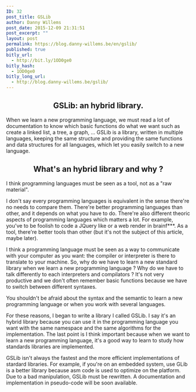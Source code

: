 ```yaml
---
ID: 32
post_title: GSLib
author: Danny Willems
post_date: 2015-12-09 21:31:51
post_excerpt: ""
layout: post
permalink: https://blog.danny-willems.be/en/gslib/
published: true
bitly_url:
  - http://bit.ly/1OD0ge0
bitly_hash:
  - 1OD0ge0
bitly_long_url:
  - http://blog.danny-willems.be/gslib/
---
```


<h2 style="text-align:center">GSLib: an hybrid library.</h2>

When we learn a new programming language, we must read a lot of documentation to
know which basic functions do what we want such as create a linked list, a tree,
a graph, ... GSLib is a library, written in multiple languages, keeping the same
structure and providing the same functions and data structures for all
languages, which let you easily switch to a new language.

<h2 style="text-align:center">What's an hybrid library and why ?</h2>

I think programming languages must be seen as a tool, not as a "raw material".

I don't say every programming languages is equivalent in the sense there're no
needs to compare them. There're better programming languages than other, and it
depends on what you have to do. There're also different theoric aspects of
programming languages which matters a lot. For example, you've to be foolish to
code a JQuery like or a web render in brainf\*\*\*. As a tool, there're better
tools than other (but it's not the subject of this article, maybe later).

I think a programming language must be seen as a way to communicate with your
computer as you want: the compiler or interpreter is there to translate to your
machine. So, why do we have to learn a new standard library when we learn a new
programming language ? Why do we have to talk differently to each interpreters
and compilators ? It's not very productive and we don't often remember basic
functions because we have to switch between different syntaxes.

<div class="dw-quote">
You shouldn't be afraid about the syntax and the semantic to learn a new programming language or when you work with several languages.
</div>

For these reasons, I began to write a library I called GSLib. I say it's an
hybrid library because you can use it in the programming language you want with
the same namespace and the same algorithms for the implementation. The last
point is I think important because when we want to learn a new programming
language, it's a good way to learn to study how standards libraries are
implemented.

<div class="dw-quote">
GSLib isn't always the fastest and the more efficient implementations of stardard libraries. For example, if you're on an embedded system, use GLib is a better library because asm code is used to optimize on the platform.
</div>

<div class="dw-quote">
Due to a bad manipulation, GSLib must be rewritten. A documentation and implementation in pseudo-code will be soon available.
</div>
